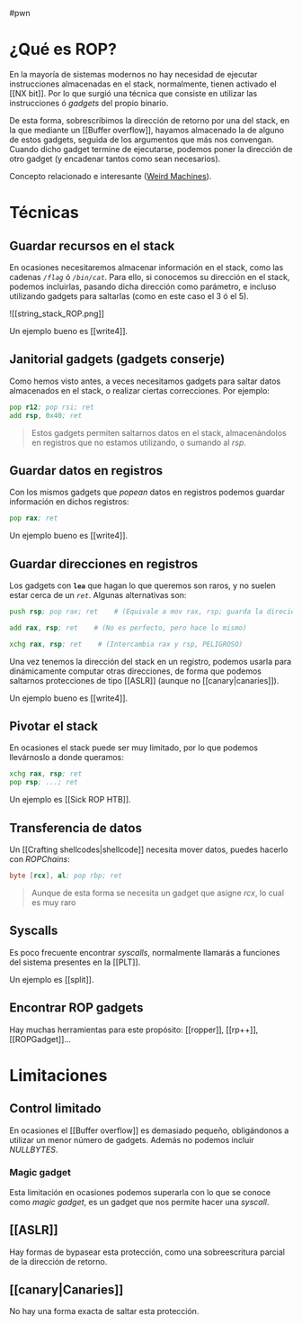 #pwn 

# ¿Qué es ROP?

En la mayoría de sistemas modernos no hay necesidad de ejecutar instrucciones almacenadas en el stack, normalmente, tienen activado el [[NX bit]]. Por lo que surgió una técnica que consiste en utilizar las instrucciones ó *gadgets* del propio binario.

De esta forma, sobrescribimos  la dirección de retorno por una del stack, en la que mediante un [[Buffer overflow]], hayamos almacenado la de alguno de estos gadgets, seguida de los argumentos que más nos convengan. Cuando dicho gadget termine de ejecutarse, podemos poner la dirección de otro gadget (y encadenar tantos como sean necesarios).

Concepto relacionado e interesante ([Weird Machines](https://en.wikipedia.org/wiki/Weird_machine)).

# Técnicas

## Guardar recursos en el stack

En ocasiones necesitaremos almacenar información en el stack, como las cadenas *`/flag`* ó *`/bin/cat`*. Para ello, si conocemos su dirección en el stack, podemos incluirlas, pasando dicha dirección como parámetro, e incluso utilizando gadgets para saltarlas (como en este caso el 3 ó el 5). 

![[string_stack_ROP.png]]

Un ejemplo bueno es [[write4]].

## Janitorial gadgets (gadgets conserje)

Como hemos visto antes, a veces necesitamos gadgets para saltar datos almacenados en el stack, o realizar ciertas correcciones. Por ejemplo:

```asm
pop r12; pop rsi; ret
add rsp, 0x40; ret
```
> Estos gadgets permiten saltarnos datos en el stack, almacenándolos en registros que no estamos utilizando, o sumando al *rsp*.

## Guardar datos en registros

Con los mismos gadgets que *popean* datos en registros podemos guardar información en dichos registros:

```asm
pop rax; ret
```

Un ejemplo bueno es [[write4]].
## Guardar direcciones en registros

Los gadgets con **`lea`** que hagan lo que queremos son raros, y no suelen estar cerca de un *`ret`*. Algunas alternativas son:

```asm
push rsp; pop rax; ret    # (Equivale a mov rax, rsp; guarda la direción del stack en rax)
```

```asm
add rax, rsp; ret    # (No es perfecto, pero hace lo mismo)
```

```asm
xchg rax, rsp; ret    # (Intercambia rax y rsp, PELIGROSO)
```

Una vez tenemos la dirección del stack en un registro, podemos usarla para dinámicamente computar otras direcciones, de forma que podemos saltarnos protecciones de tipo [[ASLR]] (aunque no [[canary|canaries]]).

Un ejemplo bueno es [[write4]].

## Pivotar el stack

En ocasiones el stack puede ser muy limitado, por lo que podemos llevárnoslo a donde queramos:

```asm
xchg rax, rsp; ret
pop rsp; ...; ret
```

Un ejemplo es [[Sick ROP HTB]].

## Transferencia de datos

Un [[Crafting shellcodes|shellcode]] necesita mover datos, puedes hacerlo con *ROPChains*:

```asm
byte [rcx], al; pop rbp; ret
```
> Aunque de esta forma se necesita un gadget que asigne *rcx*, lo cual es muy raro

## Syscalls

Es poco frecuente encontrar *syscalls*, normalmente llamarás a funciones del sistema presentes en la [[PLT]].

Un ejemplo es [[split]].

## Encontrar ROP gadgets

Hay muchas herramientas para este propósito: [[ropper]], [[rp++]], [[ROPGadget]]...

# Limitaciones

## Control limitado

En ocasiones el [[Buffer overflow]] es demasiado pequeño, obligándonos a utilizar un menor número de gadgets. Además no podemos incluir *NULLBYTES*.

### Magic gadget

Esta limitación en ocasiones podemos superarla con lo que se conoce como *magic gadget*, es un gadget que nos permite hacer una *syscall*.

## [[ASLR]]

Hay formas de bypasear esta protección, como una sobreescritura parcial de la dirección de retorno.

## [[canary|Canaries]]

No hay una forma exacta de saltar esta protección.
